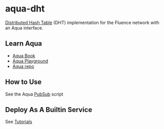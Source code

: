 # aqua-dht

[Distributed Hash Table](https://en.wikipedia.org/wiki/Distributed_hash_table) (DHT) implementation for the Fluence network with an Aqua interface.

## Learn Aqua

* [Aqua Book](https://app.gitbook.com/@fluence/s/aqua-book/)
* [Aqua Playground](https://github.com/fluencelabs/aqua-playground)
* [Aqua repo](https://github.com/fluencelabs/aqua)

## How to Use

See the Aqua [PubSub](./npm/pubsub.aqua) script

## Deploy As A Builtin Service

See [Tutorials](https://doc.fluence.dev/docs/tutorials_tutorials/add-your-own-builtin)